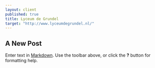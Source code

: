 ```yaml
---
layout: client
published: true
title: Lyceum de Grundel
target: "http://www.lyceumdegrundel.nl/"
---
```



## A New Post

Enter text in [Markdown](http://daringfireball.net/projects/markdown/). Use the toolbar above, or click the **?** button for formatting help.
